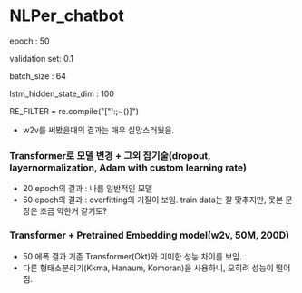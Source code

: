 # NLPer_chatbot

epoch : 50

validation set: 0.1

batch_size : 64

lstm_hidden_state_dim : 100


RE_FILTER = re.compile("[\"':;~()]")

 - w2v를 써봤을때의 결과는 매우 실망스러웠음.

### Transformer로 모델 변경 + 그외 잡기술(dropout, layernormalization, Adam with custom learning rate)
 - 20 epoch의 결과 : 나름 일반적인 모델
 - 50 epoch의 결과 : overfitting의 기질이 보임. train data는 잘 맞추지만, 못본 문장은 조금 약한거 같기도?
 
 ### Transformer + Pretrained Embedding model(w2v, 50M, 200D)
  - 50 에폭 결과 기존 Transformer(Okt)와 미미한 성능 차이를 보임.
  - 다른 형태소분리기(Kkma, Hanaum, Komoran)을 사용하니, 오히려 성능이 떨어짐.

